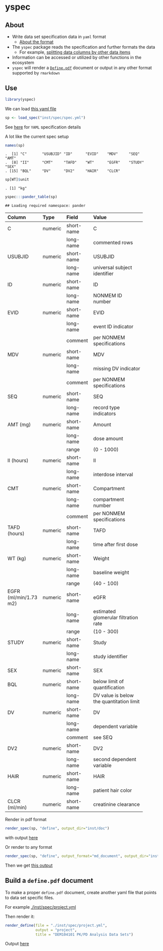 
yspec
=====

About
-----

-   Write data set specification data in `yaml` format
    -   [About the format](./inst/doc/reference.md)
-   The `yspec` package reads the specification and further formats the data
    -   For example, [splitting data columns by other data items](./inst/doc/reference.md#split-data-column)
-   Information can be accessed or utilized by other functions in the ecosystem
-   `yspec` will render a [`Define.pdf`](./inst/doc/define.pdf) document or output in any other format supported by `rmarkdown`

Use
---

``` r
library(yspec)
```

We can load [this yaml file](inst/spec/spec.yml)

``` r
sp <- load_spec("inst/spec/spec.yml")
```

See [here](./inst/doc/reference.md) for `YAML` specification details

A lot like the current spec setup

``` r
names(sp)
```

    .  [1] "C"       "USUBJID" "ID"      "EVID"    "MDV"     "SEQ"     "AMT"    
    .  [8] "II"      "CMT"     "TAFD"    "WT"      "EGFR"    "STUDY"   "SEX"    
    . [15] "BQL"     "DV"      "DV2"     "HAIR"    "CLCR"

``` r
sp[WT]$unit
```

    . [1] "kg"

``` r
yspec:::pander_table(sp)
```

    ## Loading required namespace: pander

<table style="width:90%;">
<colgroup>
<col width="20%" />
<col width="13%" />
<col width="18%" />
<col width="37%" />
</colgroup>
<thead>
<tr class="header">
<th align="left">Column</th>
<th align="left">Type</th>
<th align="left">Field</th>
<th align="left">Value</th>
</tr>
</thead>
<tbody>
<tr class="odd">
<td align="left">C</td>
<td align="left">numeric</td>
<td align="left">short-name</td>
<td align="left">C</td>
</tr>
<tr class="even">
<td align="left"></td>
<td align="left"></td>
<td align="left">long-name</td>
<td align="left">commented rows</td>
</tr>
<tr class="odd">
<td align="left">USUBJID</td>
<td align="left">numeric</td>
<td align="left">short-name</td>
<td align="left">USUBJID</td>
</tr>
<tr class="even">
<td align="left"></td>
<td align="left"></td>
<td align="left">long-name</td>
<td align="left">universal subject identifier</td>
</tr>
<tr class="odd">
<td align="left">ID</td>
<td align="left">numeric</td>
<td align="left">short-name</td>
<td align="left">ID</td>
</tr>
<tr class="even">
<td align="left"></td>
<td align="left"></td>
<td align="left">long-name</td>
<td align="left">NONMEM ID number</td>
</tr>
<tr class="odd">
<td align="left">EVID</td>
<td align="left">numeric</td>
<td align="left">short-name</td>
<td align="left">EVID</td>
</tr>
<tr class="even">
<td align="left"></td>
<td align="left"></td>
<td align="left">long-name</td>
<td align="left">event ID indicator</td>
</tr>
<tr class="odd">
<td align="left"></td>
<td align="left"></td>
<td align="left">comment</td>
<td align="left">per NONMEM specifications</td>
</tr>
<tr class="even">
<td align="left">MDV</td>
<td align="left">numeric</td>
<td align="left">short-name</td>
<td align="left">MDV</td>
</tr>
<tr class="odd">
<td align="left"></td>
<td align="left"></td>
<td align="left">long-name</td>
<td align="left">missing DV indicator</td>
</tr>
<tr class="even">
<td align="left"></td>
<td align="left"></td>
<td align="left">comment</td>
<td align="left">per NONMEM specifications</td>
</tr>
<tr class="odd">
<td align="left">SEQ</td>
<td align="left">numeric</td>
<td align="left">short-name</td>
<td align="left">SEQ</td>
</tr>
<tr class="even">
<td align="left"></td>
<td align="left"></td>
<td align="left">long-name</td>
<td align="left">record type indicators</td>
</tr>
<tr class="odd">
<td align="left">AMT (mg)</td>
<td align="left">numeric</td>
<td align="left">short-name</td>
<td align="left">Amount</td>
</tr>
<tr class="even">
<td align="left"></td>
<td align="left"></td>
<td align="left">long-name</td>
<td align="left">dose amount</td>
</tr>
<tr class="odd">
<td align="left"></td>
<td align="left"></td>
<td align="left">range</td>
<td align="left">(0 - 1000)</td>
</tr>
<tr class="even">
<td align="left">II (hours)</td>
<td align="left">numeric</td>
<td align="left">short-name</td>
<td align="left">II</td>
</tr>
<tr class="odd">
<td align="left"></td>
<td align="left"></td>
<td align="left">long-name</td>
<td align="left">interdose interval</td>
</tr>
<tr class="even">
<td align="left">CMT</td>
<td align="left">numeric</td>
<td align="left">short-name</td>
<td align="left">Compartment</td>
</tr>
<tr class="odd">
<td align="left"></td>
<td align="left"></td>
<td align="left">long-name</td>
<td align="left">compartment number</td>
</tr>
<tr class="even">
<td align="left"></td>
<td align="left"></td>
<td align="left">comment</td>
<td align="left">per NONMEM specifications</td>
</tr>
<tr class="odd">
<td align="left">TAFD (hours)</td>
<td align="left">numeric</td>
<td align="left">short-name</td>
<td align="left">TAFD</td>
</tr>
<tr class="even">
<td align="left"></td>
<td align="left"></td>
<td align="left">long-name</td>
<td align="left">time after first dose</td>
</tr>
<tr class="odd">
<td align="left">WT (kg)</td>
<td align="left">numeric</td>
<td align="left">short-name</td>
<td align="left">Weight</td>
</tr>
<tr class="even">
<td align="left"></td>
<td align="left"></td>
<td align="left">long-name</td>
<td align="left">baseline weight</td>
</tr>
<tr class="odd">
<td align="left"></td>
<td align="left"></td>
<td align="left">range</td>
<td align="left">(40 - 100)</td>
</tr>
<tr class="even">
<td align="left">EGFR (ml/min/1.73 m2)</td>
<td align="left">numeric</td>
<td align="left">short-name</td>
<td align="left">eGFR</td>
</tr>
<tr class="odd">
<td align="left"></td>
<td align="left"></td>
<td align="left">long-name</td>
<td align="left">estimated glomerular filtration rate</td>
</tr>
<tr class="even">
<td align="left"></td>
<td align="left"></td>
<td align="left">range</td>
<td align="left">(10 - 300)</td>
</tr>
<tr class="odd">
<td align="left">STUDY</td>
<td align="left">numeric</td>
<td align="left">short-name</td>
<td align="left">Study</td>
</tr>
<tr class="even">
<td align="left"></td>
<td align="left"></td>
<td align="left">long-name</td>
<td align="left">study identifier</td>
</tr>
<tr class="odd">
<td align="left">SEX</td>
<td align="left">numeric</td>
<td align="left">short-name</td>
<td align="left">SEX</td>
</tr>
<tr class="even">
<td align="left">BQL</td>
<td align="left">numeric</td>
<td align="left">short-name</td>
<td align="left">below limit of quantification</td>
</tr>
<tr class="odd">
<td align="left"></td>
<td align="left"></td>
<td align="left">long-name</td>
<td align="left">DV value is below the quantitation limit</td>
</tr>
<tr class="even">
<td align="left">DV</td>
<td align="left">numeric</td>
<td align="left">short-name</td>
<td align="left">DV</td>
</tr>
<tr class="odd">
<td align="left"></td>
<td align="left"></td>
<td align="left">long-name</td>
<td align="left">dependent variable</td>
</tr>
<tr class="even">
<td align="left"></td>
<td align="left"></td>
<td align="left">comment</td>
<td align="left">see SEQ</td>
</tr>
<tr class="odd">
<td align="left">DV2</td>
<td align="left">numeric</td>
<td align="left">short-name</td>
<td align="left">DV2</td>
</tr>
<tr class="even">
<td align="left"></td>
<td align="left"></td>
<td align="left">long-name</td>
<td align="left">second dependent variable</td>
</tr>
<tr class="odd">
<td align="left">HAIR</td>
<td align="left">numeric</td>
<td align="left">short-name</td>
<td align="left">HAIR</td>
</tr>
<tr class="even">
<td align="left"></td>
<td align="left"></td>
<td align="left">long-name</td>
<td align="left">patient hair color</td>
</tr>
<tr class="odd">
<td align="left">CLCR (ml/min)</td>
<td align="left">numeric</td>
<td align="left">short-name</td>
<td align="left">creatinine clearance</td>
</tr>
</tbody>
</table>

Render in pdf format

``` r
render_spec(sp, "define", output_dir="inst/doc")
```

with output [here](./inst/doc/define.pdf)

Or render to any format

``` r
render_spec(sp, "define", output_format="md_document", output_dir="inst/doc")
```

Then we get [this output](./inst/doc/define.md)

Build a `define.pdf` document
-----------------------------

To make a proper `define.pdf` document, create another yaml file that points to data set specific files.

For example [./inst/spec/project.yml](./inst/spec/project.yml)

Then render it:

``` r
render_define(file = "./inst/spec/project.yml", 
              output = "project", 
              title = "DEM104101 PK/PD Analysis Data Sets")
```

Output [here](./inst/doc/project.pdf)
